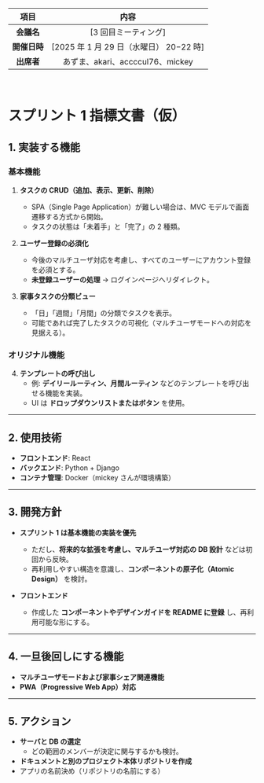 |   **項目**   |                **内容**                 |
| :----------: | :-------------------------------------: |
|  **会議名**  |          [3 回目ミーティング]           |
| **開催日時** | [2025 年 1 月 29 日（水曜日） 20−22 時] |
|  **出席者**  |    あずま、akari、accccul76、mickey     |

&nbsp;
&nbsp;
&nbsp;

# スプリント 1 指標文書（仮）

## 1. 実装する機能

### 基本機能

1. **タスクの CRUD（追加、表示、更新、削除）**

   - SPA（Single Page Application）が難しい場合は、MVC モデルで画面遷移する方式から開始。
   - タスクの状態は「未着手」と「完了」の 2 種類。

2. **ユーザー登録の必須化**

   - 今後のマルチユーザ対応を考慮し、すべてのユーザーにアカウント登録を必須とする。
   - **未登録ユーザーの処理** → ログインページへリダイレクト。

3. **家事タスクの分類ビュー**
   - 「日」「週間」「月間」の分類でタスクを表示。
   - 可能であれば完了したタスクの可視化（マルチユーザモードへの対応を見据える）。

### オリジナル機能

4. **テンプレートの呼び出し**
   - 例: **デイリールーティン、月間ルーティン** などのテンプレートを呼び出せる機能を実装。
   - UI は **ドロップダウンリストまたはボタン** を使用。

---

## 2. 使用技術

- **フロントエンド**: React
- **バックエンド**: Python + Django
- **コンテナ管理**: Docker（mickey さんが環境構築）

---

## 3. 開発方針

- **スプリント 1 は基本機能の実装を優先**

  - ただし、**将来的な拡張を考慮し、マルチユーザ対応の DB 設計** などは初回から反映。
  - 再利用しやすい構造を意識し、**コンポーネントの原子化（Atomic Design）** を検討。

- **フロントエンド**
  - 作成した **コンポーネントやデザインガイドを README に登録** し、再利用可能な形にする。

---

## 4. 一旦後回しにする機能

- **マルチユーザモードおよび家事シェア関連機能**
- **PWA（Progressive Web App）対応**

---

## 5. アクション

- **サーバと DB の選定**
  - どの範囲のメンバーが決定に関与するかも検討。
- **ドキュメントと別のプロジェクト本体リポジトリを作成**
- アプリの名前決め（リポジトリの名前にする）
